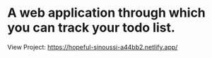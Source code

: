 # A web application through which you can track your todo list.

View Project: https://hopeful-sinoussi-a44bb2.netlify.app/


